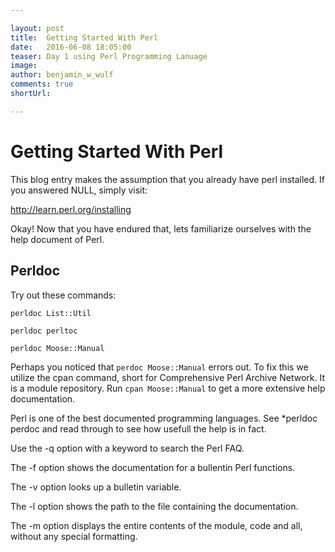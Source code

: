 ```yaml
---

layout: post
title:  Getting Started With Perl
date:   2016-06-08 18:05:00
teaser: Day 1 using Perl Programming Lanuage
image:
author: benjamin_w_wulf
comments: true
shortUrl:

---
```



Getting Started With Perl
=========================

This blog entry makes the assumption that you already have perl installed. If you answered NULL, simply visit:

<a href="http://learn.perl.org/installing/">http://learn.perl.org/installing</a>

Okay! Now that you have endured that, lets familiarize ourselves with the help document of Perl.

Perldoc
-------

Try out these commands:

```
perldoc List::Util
```

```
perldoc perltoc
```

```
perldoc Moose::Manual
```

Perhaps you noticed that ```perdoc Moose::Manual``` errors out. To fix this we utilize the cpan command, short for Comprehensive Perl Archive Network. It is a module repository. Run ```cpan Moose::Manual``` to get a more extensive help documentation.

Perl is one of the best documented programming languages. See *perldoc perdoc and read through to see how usefull the help is in fact.

Use the -q option with a keyword to search the Perl FAQ.

The -f option shows the documentation for a bullentin Perl functions.

The -v option looks up a bulletin variable.

The -l option shows the path to the file containing the documentation.

The -m option displays the entire contents of the module, code and all, without any special formatting.
